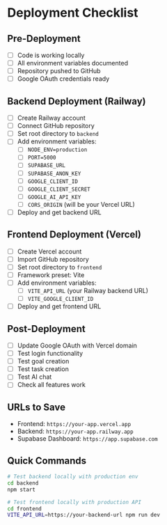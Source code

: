 # Deployment Checklist

## Pre-Deployment
- [ ] Code is working locally
- [ ] All environment variables documented
- [ ] Repository pushed to GitHub
- [ ] Google OAuth credentials ready

## Backend Deployment (Railway)
- [ ] Create Railway account
- [ ] Connect GitHub repository
- [ ] Set root directory to `backend`
- [ ] Add environment variables:
  - [ ] `NODE_ENV=production`
  - [ ] `PORT=5000`
  - [ ] `SUPABASE_URL`
  - [ ] `SUPABASE_ANON_KEY`
  - [ ] `GOOGLE_CLIENT_ID`
  - [ ] `GOOGLE_CLIENT_SECRET`
  - [ ] `GOOGLE_AI_API_KEY`
  - [ ] `CORS_ORIGIN` (will be your Vercel URL)
- [ ] Deploy and get backend URL

## Frontend Deployment (Vercel)
- [ ] Create Vercel account
- [ ] Import GitHub repository
- [ ] Set root directory to `frontend`
- [ ] Framework preset: Vite
- [ ] Add environment variables:
  - [ ] `VITE_API_URL` (your Railway backend URL)
  - [ ] `VITE_GOOGLE_CLIENT_ID`
- [ ] Deploy and get frontend URL

## Post-Deployment
- [ ] Update Google OAuth with Vercel domain
- [ ] Test login functionality
- [ ] Test goal creation
- [ ] Test task creation
- [ ] Test AI chat
- [ ] Check all features work

## URLs to Save
- Frontend: `https://your-app.vercel.app`
- Backend: `https://your-app.railway.app`
- Supabase Dashboard: `https://app.supabase.com`

## Quick Commands
```bash
# Test backend locally with production env
cd backend
npm start

# Test frontend locally with production API
cd frontend
VITE_API_URL=https://your-backend-url npm run dev
``` 